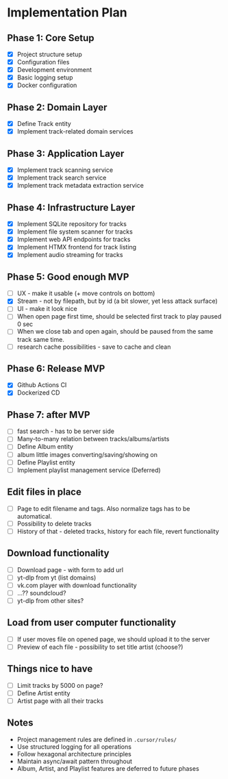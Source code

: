 # Implementation Plan

## Phase 1: Core Setup
- [x] Project structure setup
- [x] Configuration files
- [x] Development environment
- [x] Basic logging setup
- [x] Docker configuration

## Phase 2: Domain Layer
- [x] Define Track entity
- [x] Implement track-related domain services

## Phase 3: Application Layer
- [x] Implement track scanning service
- [x] Implement track search service
- [x] Implement track metadata extraction service

## Phase 4: Infrastructure Layer
- [x] Implement SQLite repository for tracks
- [x] Implement file system scanner for tracks
- [x] Implement web API endpoints for tracks
- [x] Implement HTMX frontend for track listing
- [x] Implement audio streaming for tracks

## Phase 5: Good enough MVP

- [ ] UX - make it usable (+ move controls on bottom)
- [x] Stream - not by filepath, but by id (a bit slower, yet less attack surface)
- [ ] UI - make it look nice
- [ ] When open page first time, should be selected first track to play paused 0 sec
- [ ] When we close tab and open again, should be paused from the same track same time.
- [ ] research cache possibilities - save to cache and clean

## Phase 6: Release MVP

- [x] Github Actions CI
- [x] Dockerized CD

## Phase 7: after MVP

- [ ] fast search - has to be server side
- [ ] Many-to-many relation between tracks/albums/artists
- [ ] Define Album entity
- [ ] album little images converting/saving/showing on
- [ ] Define Playlist entity
- [ ] Implement playlist management service (Deferred)

## Edit files in place

- [ ] Page to edit filename and tags. Also normalize tags has to be automatical.
- [ ] Possibility to delete tracks
- [ ] History of that - deleted tracks, history for each file, revert functionality

## Download functionality

- [ ] Download page - with form to add url
- [ ] yt-dlp from yt (list domains)
- [ ] vk.com player with download functionality
- [ ] ...?? soundcloud?
- [ ] yt-dlp from other sites?

## Load from user computer functionality

- [ ] If user moves file on opened page, we should upload it to the server
- [ ] Preview of each file - possibility to set title artist (choose?)

## Things nice to have

- [ ] Limit tracks by 5000 on page?
- [ ] Define Artist entity
- [ ] Artist page with all their tracks

## Notes
- Project management rules are defined in `.cursor/rules/`
- Use structured logging for all operations
- Follow hexagonal architecture principles
- Maintain async/await pattern throughout
- Album, Artist, and Playlist features are deferred to future phases
